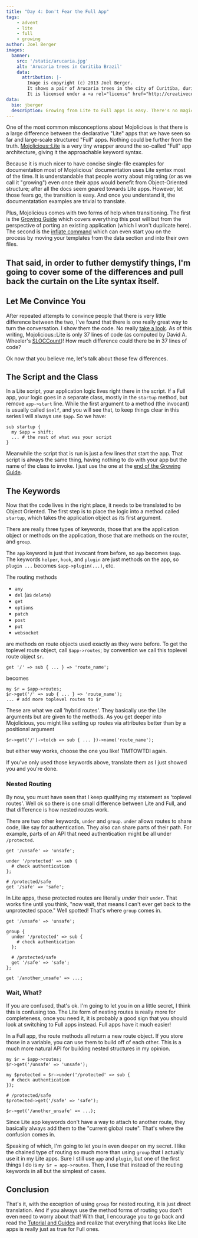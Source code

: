 ```yaml
---
title: "Day 4: Don't Fear the Full App"
tags:
    - advent
    - lite
    - full
    - growing
author: Joel Berger
images:
  banner:
    src: '/static/arucaria.jpg'
    alt: 'Arucaria trees in Curitiba Brazil'
    data:
      attribution: |-
        Image is copyright (c) 2013 Joel Berger.
        It shows a pair of Arucaria trees in the city of Curitiba, during YAPC::Brasil 2013.
        It is licensed under a <a rel="license" href="http://creativecommons.org/licenses/by-sa/4.0/">Creative Commons Attribution-ShareAlike 4.0 International License</a>.
data:
  bio: jberger
  description: Growing from Lite to Full apps is easy. There's no magic to worry about.
---
```

One of the most common misconceptions about Mojolicious is that there is a large difference between the declarative "Lite" apps that we have seen so far and large-scale structured "Full" apps.
Nothing could be further from the truth.
[Mojolicious::Lite](http://mojolicious.org/perldoc/Mojolicious/Lite) is a very tiny wrapper around the so-called "Full" app architecture, giving it the approachable keyword syntax.

Because it is much nicer to have concise single-file examples for documentation most of Mojolicious' documentation uses Lite syntax most of the time.
It is understandable that people worry about migrating (or as we call it "growing") even once their apps would benefit from Object-Oriented structure; after all the docs seem geared towards Lite apps.
However, let those fears go, the transition is easy.
And once you understand it, the documentatation examples are trivial to translate.

Plus, Mojolicious comes with two forms of help when transitioning.
The first is the [Growing Guide](http://mojolicious.org/perldoc/Mojolicious/Guides/Growing) which covers everything this post will but from the perspective of porting an existing application (which I won't duplicate here).
The second is the [inflate command](http://mojolicious.org/perldoc/Mojolicious/Command/inflate) which can even start you on the process by moving your templates from the data section and into their own files.

That said, in order to futher demystify things, I'm going to cover some of the differences and pull back the curtain on the Lite syntax itself.
---
## Let Me Convince You

After repeated attempts to convince people that there is very little difference between the two, I've found that there is one really great way to turn the conversation.
I show them the code.
No really [take a look](https://github.com/kraih/mojo/blob/master/lib/Mojolicious/Lite.pm).
As of this writing, Mojolicious::Lite is only 37 lines of code (as computed by David A. Wheeler's [SLOCCount](https://www.dwheeler.com/sloccount/))!
How much difference could there be in 37 lines of code?

Ok now that you believe me, let's talk about those few differences.

## The Script and the Class

In a Lite script, your application logic lives right there in the script.
If a Full app, your logic goes in a separate class, mostly in the `startup` method, but remove `app->start` line.
While the first argument to a method (the invocant) is usually called `$self`, and you will see that, to keep things clear in this series I will always use `$app`.
So we have:

    sub startup {
      my $app = shift;
      ... # the rest of what was your script
    }

Meanwhile the script that is run is just a few lines that start the app.
That script is always the same thing, having nothing to do with your app but the name of the class to invoke.
I just use the one at the [end of the Growing Guide](http://mojolicious.org/perldoc/Mojolicious/Guides/Growing#Script).

## The Keywords

Now that the code lives in the right place, it needs to be translated to be Object Oriented.
The first step is to place the logic into a method called `startup`, which takes the application object as its first argument.

There are really three types of keywords, those that are the application object or methods on the application, those that are methods on the router, and `group`.

The `app` keyword is just that invocant from before, so `app` becomes `$app`.
The keywords `helper`, `hook`, and `plugin` are just methods on the app, so `plugin ...` becomes `$app->plugin(...)`, etc.

The routing methods

  - `any`
  - `del` (as `delete`)
  - `get`
  - `options`
  - `patch`
  - `post`
  - `put`
  - `websocket`

are methods on route objects used exactly as they were before.
To get the toplevel route object, call `$app->routes`; by convention we call this toplevel route object `$r`.

    get '/' => sub { ... } => 'route_name';

becomes

    my $r = $app->routes;
    $r->get('/' => sub { ... } => 'route_name');
    ... # add more toplevel routes to $r

These are what we call 'hybrid routes'.
They basically use the Lite arguments but are given to the methods.
As you get deeper into Mojolicious, you might like setting up routes via attributes better than by a positional argument

    $r->get('/')->to(cb => sub { ... })->name('route_name');

but either way works, choose the one you like!
TIMTOWTDI again.

If you've only used those keywords above, translate them as I just showed you and you're done.

### Nested Routing

By now, you must have seen that I keep qualifying my statement as 'toplevel routes'.
Well ok so there is one small difference between Lite and Full, and that difference is how nested routes work.

There are two other keywords, `under` and `group`.
`under` allows routes to share code, like say for authentication.
They also can share parts of their path.
For example, parts of an API that need authentication might be all under `/protected`.

    get '/unsafe' => 'unsafe';

    under '/protected' => sub {
      # check authentication
    };

    # /protected/safe
    get '/safe' => 'safe';

In Lite apps, these protected routes are literally *under* their `under`.
That works fine until you think, "now wait, that means I can't ever get back to the unprotected space."
Well spotted!
That's where `group` comes in.

    get '/unsafe' => 'unsafe';

    group {
      under '/protected' => sub {
        # check authentication
      };

      # /protected/safe
      get '/safe' => 'safe';
    };

    get '/another_unsafe' => ...;

### Wait, What?

If you are confused, that's ok.
I'm going to let you in on a little secret, I think this is confusing too.
The Lite form of nesting routes is really more for completeness, once you need it, it is probably a good sign that you should look at switching to Full apps instead.
Full apps have it much easier!

In a Full app, the route methods all return a new route object.
If you store those in a variable, you can use them to build off of each other.
This is a much more natural API for building nested structures in my opinion.

    my $r = $app->routes;
    $r->get('/unsafe' => 'unsafe');

    my $protected = $r->under('/protected' => sub {
      # check authentication
    });

    # /protected/safe
    $protected->get('/safe' => 'safe');

    $r->get('/another_unsafe' => ...);

Since Lite app keywords don't have a way to attach to another route, they basically always add them to the "current global route".
That's where the confusion comes in.

Speaking of which, I'm going to let you in even deeper on my secret.
I like the chained type of routing so much more than using `group` that I actually use it in my Lite apps.
Sure I still use `app` and `plugin`, but one of the first things I do is `my $r = app->routes`.
Then, I use that instead of the routing keywords in all but the simplest of cases.

## Conclusion

That's it, with the exception of using `group` for nested routing, it is just direct translation.
And if you always use the method forms of routing you don't even need to worry about that!
With that, I encourage you to go back and read the [Tutorial and Guides](http://mojolicious.org/perldoc#TUTORIAL) and realize that everything that looks like Lite apps is really just as true for Full ones.

